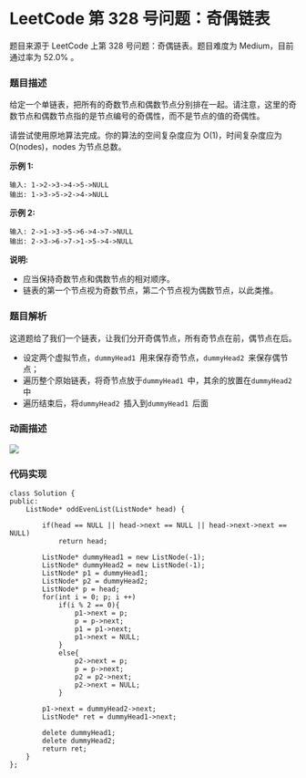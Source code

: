# LeetCode 第 328 号问题：奇偶链表


>


题目来源于 LeetCode 上第 328 号问题：奇偶链表。题目难度为 Medium，目前通过率为 52.0% 。

### 题目描述

给定一个单链表，把所有的奇数节点和偶数节点分别排在一起。请注意，这里的奇数节点和偶数节点指的是节点编号的奇偶性，而不是节点的值的奇偶性。

请尝试使用原地算法完成。你的算法的空间复杂度应为 O(1)，时间复杂度应为 O(nodes)，nodes 为节点总数。

**示例 1:**

```
输入: 1->2->3->4->5->NULL
输出: 1->3->5->2->4->NULL
```

**示例 2:**

```
输入: 2->1->3->5->6->4->7->NULL 
输出: 2->3->6->7->1->5->4->NULL
```

**说明:**

- 应当保持奇数节点和偶数节点的相对顺序。
- 链表的第一个节点视为奇数节点，第二个节点视为偶数节点，以此类推。

### 题目解析

这道题给了我们一个链表，让我们分开奇偶节点，所有奇节点在前，偶节点在后。

* 设定两个虚拟节点，`dummyHead1 `用来保存奇节点，`dummyHead2 `来保存偶节点；
* 遍历整个原始链表，将奇节点放于`dummyHead1 `中，其余的放置在`dummyHead2 `中
* 遍历结束后，将`dummyHead2 `插入到`dummyHead1 `后面

### 动画描述

![](https://bucket-1257126549.cos.ap-guangzhou.myqcloud.com/20181104142817.gif)

### 代码实现

```
class Solution {
public:
    ListNode* oddEvenList(ListNode* head) {

        if(head == NULL || head->next == NULL || head->next->next == NULL)
            return head;

        ListNode* dummyHead1 = new ListNode(-1);
        ListNode* dummyHead2 = new ListNode(-1);
        ListNode* p1 = dummyHead1;
        ListNode* p2 = dummyHead2;
        ListNode* p = head;
        for(int i = 0; p; i ++)
            if(i % 2 == 0){
                p1->next = p;
                p = p->next;
                p1 = p1->next;
                p1->next = NULL;
            }
            else{
                p2->next = p;
                p = p->next;
                p2 = p2->next;
                p2->next = NULL;
            }

        p1->next = dummyHead2->next;
        ListNode* ret = dummyHead1->next;

        delete dummyHead1;
        delete dummyHead2;
        return ret;
    }
};
```





